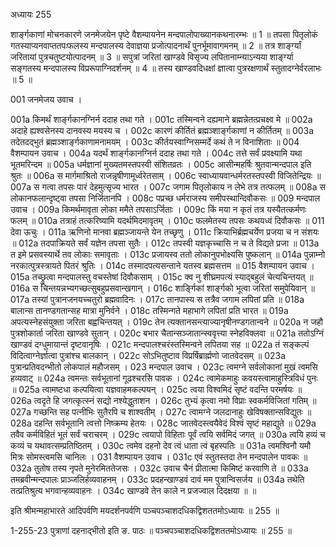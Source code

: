 अध्यायः 255

शार्ङ्गकाणां मोचनकारणे जनमेजयेन पृष्टे वैशम्पायनेन मन्दपालोपाख्यानकथनारम्भः ॥ 1 ॥ तपसा पितृलोकं गतस्याप्यनवाप्ततपःफलस्य मन्दपालस्य देवाज्ञया प्रजोत्पादनार्थं पुनर्भूमावागमनम् ॥ 2 ॥ तत्र शार्ङ्ग्यां जरितायां पुत्रचतुष्टयोत्पादनम् ॥ 3 ॥ सपुत्रां जरितां खाण्डवे विसृज्य लपितानाम्न्याऽन्यया शार्ङ्ग्या सङ्गतस्य मन्दपालस्य विप्ररूपाग्निदर्शनम् ॥ 4 ॥ तस्य खाण्डवदिधक्षां ज्ञात्वा पुत्ररक्षणार्थं स्तुतादग्नेर्वरलाभः ॥ 5 ॥

001	जनमेजय उवाच ।

001a	किमर्थं शार्ङ्गकानग्निर्न ददाह तथा गते ।
001c	तस्मिन्वने दह्यमाने ब्रह्मन्नेतत्प्रचक्ष्व मे ॥
002a	अदाहे ह्यश्वसेनस्य दानवस्य मयस्य च ।
002c	कारणं कीर्तितं ब्रह्मञ्शार्ङ्गकाणां न कीर्तितम् ॥
003a	तदेतदद्भुतं ब्रह्मञ्शार्ङ्गकाणामनामयम् ।
003c	कीर्तयस्वाग्निसम्मर्दे कथं ते न विनाशिताः ॥
004	वैशम्पायन उवाच ।
004a	यदर्थं शार्ङ्गकानग्निर्न ददाह तथा गते ।
004c	तत्ते सर्वं प्रवक्ष्यामि यथा भूतमरिन्दम ॥
005a	धर्मज्ञानां मुख्यतमस्तपस्वी संशितव्रतः ।
005c	आसीन्महर्षिः श्रुतवान्मन्दपाल इति श्रुतः ॥
006a	स मार्गमाश्रितो राजन्नृषीणामूर्ध्वरेतसाम् ।
006c	स्वाध्यायवान्धर्मरतस्तपस्वी विजितेन्द्रियः ॥
007a	स गत्वा तपसः पारं देहमुत्सृज्य भारत ।
007c	जगाम पितृलोकाय न लेभे तत्र तत्फलम् ॥
008a	स लोकानफलान्दृष्ट्वा तपसा निर्जितानपि ।
008c	पप्रच्छ धर्मराजस्य समीपस्थान्दिवौकसः ॥
009	मन्दपाल उवाच ।
009a	किमर्थमावृता लोका ममैते तपसाऽर्जिताः ।
009c	किं मया न कृतं तत्र यस्यैतत्कर्मणः फलम् ॥
010a	तत्राहं तत्करिष्यामि यदर्थमिदमावृतम् ।
010c	फलमेतस्य तपसः कथयध्वं दिवौकसः ॥
011	देवा ऊचुः ।
011a	ऋणिनो मानवा ब्रह्मञ्जायन्ते येन तच्छृणु ।
011c	क्रियाभिर्ब्रह्मचर्येण प्रजया च न संशयः ॥
012a	तदपाक्रियते सर्वं यज्ञेन तपसा सुतैः ।
012c	तपस्वी यज्ञकृच्चासि न च ते विद्यते प्रजा ॥
013a	त इमे प्रसवस्यार्थे तव लोकाः समावृताः ।
013c	प्रजायस्व ततो लोकानुपभोक्ष्यसि पुष्कलान् ॥
014a	पुन्नाम्नो नरकात्पुत्रस्त्रायते पितरं श्रुतिः ।
014c	तस्मादपत्यसन्ताने यतस्व ब्रह्मसत्तम ॥
015	वैशम्पायन उवाच ।
015a	तच्छ्रुत्वा मन्दपालस्तु वचस्तेषां दिवौकसाम् ।
015c	क्व नु शीघ्रमपत्यं स्याद्बहुलं चेत्यचिन्तयत् ॥
016a	स चिन्तयन्नभ्यगच्छत्सुबहुप्रसवान्खगान् ।
016c	शार्ङ्गिकां शार्ङ्गको भूत्वा जरितां समुपेयिवान् ॥
017a	तस्यां पुत्रानजनयच्चतुरो ब्रह्मवादिनः ।
017c	तानपास्य स तत्रैव जगाम लपितां प्रति ॥
018a	बालान्स तानण्डगतान्सह मात्रा मुनिर्वने ।
018c	तस्मिन्गते महाभागे लपितां प्रति भारत ॥
019a	अपत्यस्नेहसंयुक्ता जरिता बह्वचिन्तयत् ।
019c	तेन त्यक्तानसन्त्याज्यानृषीनण्डगतान्वने ॥
020a	न जहौ पुत्रशोकार्ता जरिता खाण्डवे सुतान् ।
020c	बभार चैतान्सञ्जातान्स्ववृत्त्या स्नेहविक्लवा ॥
021a	ततोऽग्निं खाण्डवं दग्धुमायान्तं दृष्टवानृषिः ।
021c	मन्दपालश्चरंस्तस्मिन्वने लपितया सह ॥
022a	तं सङ्कल्पं विदित्वाग्नेर्ज्ञात्वा पुत्रांश्च बालकान् ।
022c	सोऽभितुष्टाव विप्रर्षिब्रार्ह्मणो जातवेदसम् ॥
023a	पुत्रान्प्रतिवदन्भीतो लोकपालं महौजसम् ।
023	मन्दपाल उवाच ।
023c	त्वमग्ने सर्वलोकानां मुखं त्वमसि हव्यवाट् ॥
024a	त्वमन्तः सर्वभूतानां गूढश्चरसि पावक ।
024c	त्वामेकमाहुः कवयस्त्वामाहुस्त्रिविधं पुनः ॥
025a	त्वामष्टधा कल्पयित्वा यज्ञवाहमकल्पयन् ।
025c	त्वया विश्वमिदं सृष्टं वदन्ति परमर्षयः ॥
026a	त्वदृते हि जगत्कृत्स्नं सद्यो नश्येद्धुताशन ।
026c	तुभ्यं कृत्वा नमो विप्राः स्वकर्मविजितां गतिम् ॥
027a	गच्छन्ति सह पत्नीभिः सुतैरपि च शाश्वतीम् ।
027c	त्वामग्ने जलदानाहुः खेविषक्तान्सविद्युतः ॥
028a	दहन्ति सर्वभूतानि त्वत्तो निष्क्रम्य हेतयः ।
028c	जातवेदस्त्वयैवेदं विश्वं सृष्टं महाद्युते ॥
029a	तवैव कर्मविहितं भूतं सर्वं चराचरम् ।
029c	त्वयापो विहिताः पूर्वं त्वयि सर्वमिदं जगत् ॥
030a	त्वयि हव्यं च कव्यं च यथावत्सम्प्रतिष्ठितम् ।
030c	त्वमेव दहनो देव त्वं धाता त्वं बृहस्पतिः ॥
031a	त्वमश्विनौ यमौ मित्रः सोमस्त्वमसि चानिलः ।
031	वैशम्पायन उवाच ।
031c	एवं स्तुतस्तदा तेन मन्दपालेन पावकः ॥
032a	तुतोष तस्य नृपते मुनेरमिततेजसः ।
032c	उवाच चैनं प्रीतात्मा किमिष्टं करवाणि ते ॥
033a	तमब्रवीन्मन्दपालः प्राञ्जलिर्हव्यवाहनम् ।
033c	प्रदहन्खाण्डवं दावं मम पुत्रान्विसर्जय ॥
034a	तथेति तत्प्रतिश्रुत्य भगवान्हव्यवाहनः ।
034c	खाण्डवे तेन काले न प्रजज्वाल दिदक्षया ॥ ॥

इति श्रीमन्महाभारते आदिपर्वणि मयदर्शनपर्वणि पञ्चपञ्चाशदधिकद्विशततमोऽध्यायः ॥ 255 ॥

1-255-23 पुत्राणां दहनाद्भीतो इति ङ. पाठः ॥ पञ्चपञ्चाशदधिकद्विशततमोऽध्यायः ॥ 255 ॥
